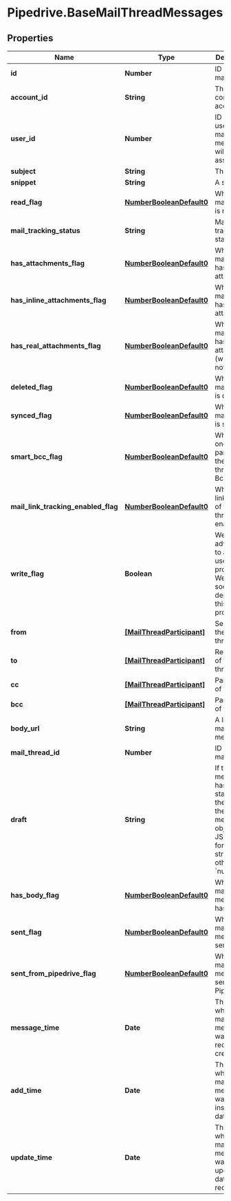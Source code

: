 # Pipedrive.BaseMailThreadMessages

## Properties

Name | Type | Description | Notes
------------ | ------------- | ------------- | -------------
**id** | **Number** | ID of the mail thread | [optional] 
**account_id** | **String** | The connection account ID | [optional] 
**user_id** | **Number** | ID of the user whom mail message will be assigned to | [optional] 
**subject** | **String** | The subject | [optional] 
**snippet** | **String** | A snippet | [optional] 
**read_flag** | [**NumberBooleanDefault0**](NumberBooleanDefault0.md) | Whether the mail thread is read | [optional] 
**mail_tracking_status** | **String** | Mail tracking status | [optional] 
**has_attachments_flag** | [**NumberBooleanDefault0**](NumberBooleanDefault0.md) | Whether the mail thread has an attachment | [optional] 
**has_inline_attachments_flag** | [**NumberBooleanDefault0**](NumberBooleanDefault0.md) | Whether the mail thread has inline attachments | [optional] 
**has_real_attachments_flag** | [**NumberBooleanDefault0**](NumberBooleanDefault0.md) | Whether the mail thread has real attachments (which are not inline) | [optional] 
**deleted_flag** | [**NumberBooleanDefault0**](NumberBooleanDefault0.md) | Whether the mail thread is deleted | [optional] 
**synced_flag** | [**NumberBooleanDefault0**](NumberBooleanDefault0.md) | Whether the mail thread is synced | [optional] 
**smart_bcc_flag** | [**NumberBooleanDefault0**](NumberBooleanDefault0.md) | Whether one of the parties of the mail thread is Bcc | [optional] 
**mail_link_tracking_enabled_flag** | [**NumberBooleanDefault0**](NumberBooleanDefault0.md) | Whether the link tracking of the mail thread is enabled | [optional] 
**write_flag** | **Boolean** | We strongly advise you to avoid the use of this property. We will soon deprecate this property | [optional] 
**from** | [**[MailThreadParticipant]**](MailThreadParticipant.md) | Senders of the mail thread | [optional] 
**to** | [**[MailThreadParticipant]**](MailThreadParticipant.md) | Recipients of the mail thread | [optional] 
**cc** | [**[MailThreadParticipant]**](MailThreadParticipant.md) | Participants of the Cc | [optional] 
**bcc** | [**[MailThreadParticipant]**](MailThreadParticipant.md) | Participants of the Bcc | [optional] 
**body_url** | **String** | A link to the mail thread message | [optional] 
**mail_thread_id** | **Number** | ID of the mail thread | [optional] 
**draft** | **String** | If the mail message has a draft status then the value is the mail message object as JSON formatted string, otherwise &#x60;null&#x60;. | [optional] 
**has_body_flag** | [**NumberBooleanDefault0**](NumberBooleanDefault0.md) | Whether the mail thread message has a body | [optional] 
**sent_flag** | [**NumberBooleanDefault0**](NumberBooleanDefault0.md) | Whether the mail thread message is sent | [optional] 
**sent_from_pipedrive_flag** | [**NumberBooleanDefault0**](NumberBooleanDefault0.md) | Whether the mail thread message is sent from Pipedrive | [optional] 
**message_time** | **Date** | The time when the mail message was received or created | [optional] 
**add_time** | **Date** | The time when the mail message was inserted to database | [optional] 
**update_time** | **Date** | The time when the mail message was updated in database received | [optional] 


